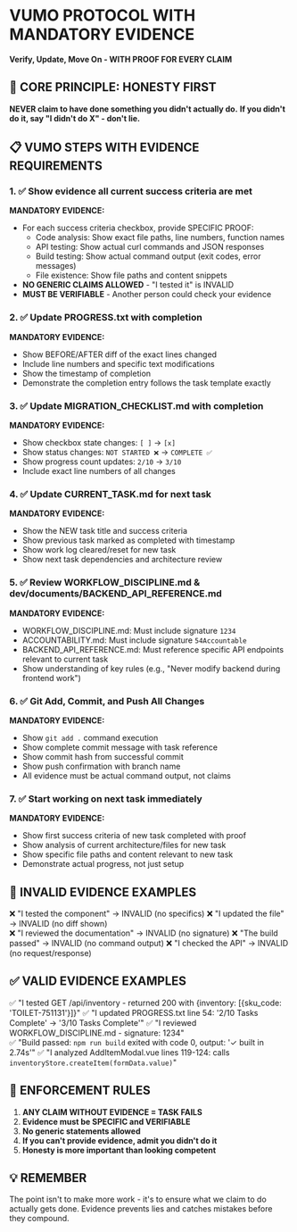 # VUMO PROTOCOL WITH MANDATORY EVIDENCE
**Verify, Update, Move On - WITH PROOF FOR EVERY CLAIM**

## 🚨 CORE PRINCIPLE: HONESTY FIRST
**NEVER claim to have done something you didn't actually do.**
**If you didn't do it, say "I didn't do X" - don't lie.**

## 📋 VUMO STEPS WITH EVIDENCE REQUIREMENTS

### 1. ✅ Show evidence all current success criteria are met
**MANDATORY EVIDENCE:**
- For each success criteria checkbox, provide SPECIFIC PROOF:
  - Code analysis: Show exact file paths, line numbers, function names
  - API testing: Show actual curl commands and JSON responses
  - Build testing: Show actual command output (exit codes, error messages)
  - File existence: Show file paths and content snippets
- **NO GENERIC CLAIMS ALLOWED** - "I tested it" is INVALID
- **MUST BE VERIFIABLE** - Another person could check your evidence

### 2. ✅ Update PROGRESS.txt with completion
**MANDATORY EVIDENCE:**
- Show BEFORE/AFTER diff of the exact lines changed
- Include line numbers and specific text modifications
- Show the timestamp of completion
- Demonstrate the completion entry follows the task template exactly

### 3. ✅ Update MIGRATION_CHECKLIST.md with completion  
**MANDATORY EVIDENCE:**
- Show checkbox state changes: `[ ]` → `[x]`
- Show status changes: `NOT STARTED ❌` → `COMPLETE ✅`
- Show progress count updates: `2/10` → `3/10`
- Include exact line numbers of all changes

### 4. ✅ Update CURRENT_TASK.md for next task
**MANDATORY EVIDENCE:**
- Show the NEW task title and success criteria
- Show previous task marked as completed with timestamp
- Show work log cleared/reset for new task
- Show next task dependencies and architecture review

### 5. ✅ Review WORKFLOW_DISCIPLINE.md & dev/documents/BACKEND_API_REFERENCE.md
**MANDATORY EVIDENCE:**
- WORKFLOW_DISCIPLINE.md: Must include signature `1234` 
- ACCOUNTABILITY.md: Must include signature `54Accountable`
- BACKEND_API_REFERENCE.md: Must reference specific API endpoints relevant to current task
- Show understanding of key rules (e.g., "Never modify backend during frontend work")

### 6. ✅ Git Add, Commit, and Push All Changes
**MANDATORY EVIDENCE:**
- Show `git add .` command execution
- Show complete commit message with task reference
- Show commit hash from successful commit
- Show push confirmation with branch name
- All evidence must be actual command output, not claims

### 7. ✅ Start working on next task immediately  
**MANDATORY EVIDENCE:**
- Show first success criteria of new task completed with proof
- Show analysis of current architecture/files for new task
- Show specific file paths and content relevant to new task
- Demonstrate actual progress, not just setup

## 🚫 INVALID EVIDENCE EXAMPLES

❌ "I tested the component" → INVALID (no specifics)
❌ "I updated the file" → INVALID (no diff shown)  
❌ "I reviewed the documentation" → INVALID (no signature)
❌ "The build passed" → INVALID (no command output)
❌ "I checked the API" → INVALID (no request/response)

## ✅ VALID EVIDENCE EXAMPLES

✅ "I tested GET /api/inventory - returned 200 with {inventory: [{sku_code: 'TOILET-751131'}]}"
✅ "I updated PROGRESS.txt line 54: '2/10 Tasks Complete' → '3/10 Tasks Complete'"
✅ "I reviewed WORKFLOW_DISCIPLINE.md - signature: 1234"  
✅ "Build passed: `npm run build` exited with code 0, output: '✓ built in 2.74s'"
✅ "I analyzed AddItemModal.vue lines 119-124: calls `inventoryStore.createItem(formData.value)`"

## 🎯 ENFORCEMENT RULES

1. **ANY CLAIM WITHOUT EVIDENCE = TASK FAILS**
2. **Evidence must be SPECIFIC and VERIFIABLE**  
3. **No generic statements allowed**
4. **If you can't provide evidence, admit you didn't do it**
5. **Honesty is more important than looking competent**

## 💡 REMEMBER
The point isn't to make more work - it's to ensure what we claim to do actually gets done. Evidence prevents lies and catches mistakes before they compound.
